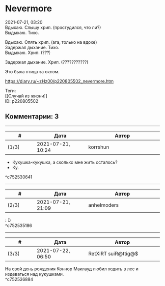 Nevermore
=========

  
2021-07-21, 03:20  
 Вдыхаю. Слышу хрип. (простудился, что ли?)   
 Выдыхаю. Тихо.   
   
 Вдыхаю. Опять хрип. (ага, только на вдохе)   
 Задержал дыхание. Тихо.   
 Выдыхаю. Хрип. (???)   
   
 Задержал дыхание. Хрип. (???????????)   
   
 Это была птица за окном.   
  
<https://diary.ru/~zHz00/p220805502_nevermore.htm>  
  
Теги:  
[[Случай из жизни]]  
ID: p220805502  


Комментарии: 3
--------------

  


---



|         #         |              Дата              |                     Автор                     |           ID           |
| --- | --- | --- | --- |
| (1/3) | 2021-07-21, 10:24 | korrshun | c752530641 |

  
  - Кукушка-кукушка, а сколько мне жить осталось?   
 - Ку. 

   
 ^c752530641

---



|         #         |              Дата              |                     Автор                     |           ID           |
| --- | --- | --- | --- |
| (2/3) | 2021-07-21, 21:09 | anhelmoders | c752535186 |

  
 : D   
 ^c752535186

---



|         #         |              Дата              |                     Автор                     |           ID           |
| --- | --- | --- | --- |
| (3/3) | 2021-07-22, 06:50 | RetXiRT suiR@ttig@$ | c752536884 |

  
 На свой день рождения Коннор Маклауд любил ходить в лес и издеваться над кукушками.   
 ^c752536884